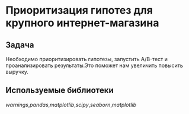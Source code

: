 # Приоритизация гипотез для крупного интернет-магазина

## Задача
Необходимо приоритизировать гипотезы, запустить A/B-тест и проанализировать результаты.Это поможет нам увеличить повысить выручку.

## Используемые библиотеки
_warnings_,_pandas_,_matplotlib_,_scipy_,_seaborn_,_matplotlib_

